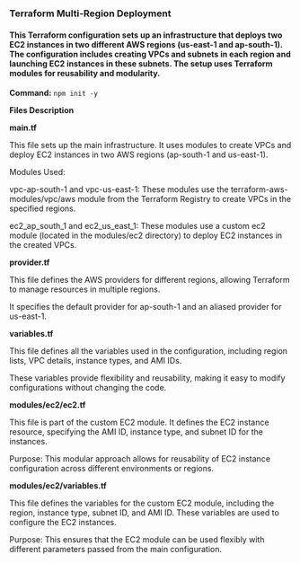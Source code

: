 ### Terraform Multi-Region Deployment

#### This Terraform configuration sets up an infrastructure that deploys two EC2 instances in two different AWS regions (us-east-1 and ap-south-1). The configuration includes creating VPCs and subnets in each region and launching EC2 instances in these subnets. The setup uses Terraform modules for reusability and modularity.

**Command:** `npm init -y`

**Files Description**

**main.tf**

This file sets up the main infrastructure. It uses modules to create VPCs and deploy EC2 instances in two AWS regions (ap-south-1 and us-east-1).

  Modules Used:
  
   vpc-ap-south-1 and vpc-us-east-1: These modules use the terraform-aws-modules/vpc/aws module from the Terraform Registry to create VPCs in the specified regions.
    
   ec2_ap_south_1 and ec2_us_east_1: These modules use a custom ec2 module (located in the modules/ec2 directory) to deploy EC2 instances in the created VPCs.

**provider.tf**

This file defines the AWS providers for different regions, allowing Terraform to manage resources in multiple regions.

  It specifies the default provider for ap-south-1 and an aliased provider for us-east-1.

**variables.tf**

This file defines all the variables used in the configuration, including region lists, VPC details, instance types, and AMI IDs.

  These variables provide flexibility and reusability, making it easy to modify configurations without changing the code.

**modules/ec2/ec2.tf**

This file is part of the custom EC2 module. It defines the EC2 instance resource, specifying the AMI ID, instance type, and subnet ID for the instances.

  Purpose: This modular approach allows for reusability of EC2 instance configuration across different environments or regions.

**modules/ec2/variables.tf**

This file defines the variables for the custom EC2 module, including the region, instance type, subnet ID, and AMI ID. These variables are used to configure the EC2 instances.

  Purpose: This ensures that the EC2 module can be used flexibly with different parameters passed from the main configuration.
